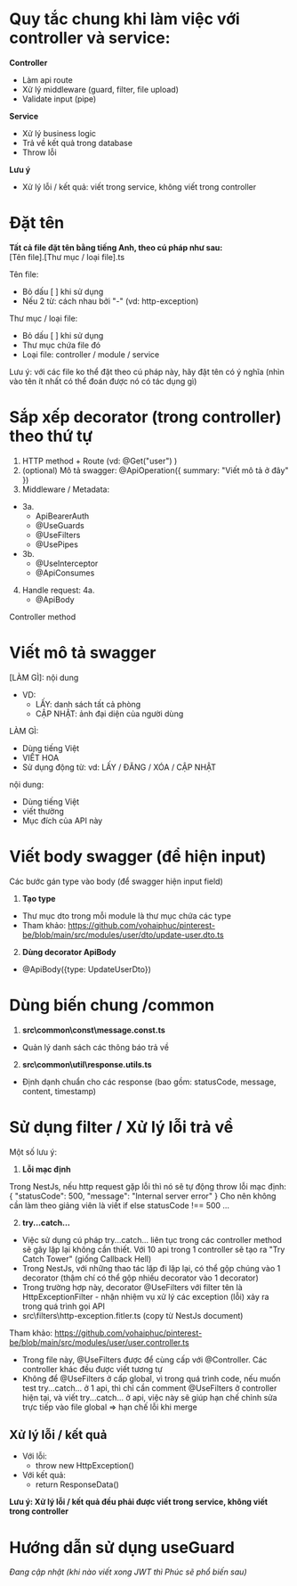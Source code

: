 # Quy tắc chung khi làm việc với controller và service:

**Controller**

- Làm api route
- Xử lý middleware (guard, filter, file upload)
- Validate input (pipe)

**Service**

- Xử lý business logic
- Trả về kết quả trong database
- Throw lỗi

**Lưu ý**

- Xử lý lỗi / kết quả: viết trong service, không viết trong controller

# Đặt tên

**Tất cả file đặt tên bằng tiếng Anh, theo cú pháp như sau:**
<br>[Tên file].[Thư mục / loại file].ts

Tên file:

- Bỏ dấu [ ] khi sử dụng
- Nếu 2 từ: cách nhau bởi "-" (vd: http-exception)

Thư mục / loại file:

- Bỏ dấu [ ] khi sử dụng
- Thư mục chứa file đó
- Loại file: controller / module / service

Lưu ý: với các file ko thể đặt theo cú pháp này, hãy đặt tên có ý nghĩa (nhìn vào tên ít nhất có thể đoán được nó có tác dụng gì)

# Sắp xếp decorator (trong controller) theo thứ tự

1. HTTP method + Route (vd: @Get("user") )
2. (optional) Mô tả swagger: @ApiOperation({ summary: "Viết mô tả ở đây" })
3. Middleware / Metadata:

- 3a.
  - ApiBearerAuth
  - @UseGuards
  - @UseFilters
  - @UsePipes
- 3b.
  - @UseInterceptor
  - @ApiConsumes

4. Handle request:
   4a.
   - @ApiBody

Controller method

# Viết mô tả swagger

[LÀM GÌ]: nội dung

- VD:
  - LẤY: danh sách tất cả phòng
  - CẬP NHẬT: ảnh đại diện của người dùng

LÀM GÌ:

- Dùng tiếng Việt
- VIẾT HOA
- Sử dụng động từ: vd: LẤY / ĐĂNG / XÓA / CẬP NHẬT

nội dung:

- Dùng tiếng Việt
- viết thường
- Mục đích của API này

# Viết body swagger (để hiện input)

Các bước gán type vào body (để swagger hiện input field)

1. **Tạo type**

- Thư mục dto trong mỗi module là thư mục chứa các type
- Tham khảo:
  https://github.com/vohaiphuc/pinterest-be/blob/main/src/modules/user/dto/update-user.dto.ts

2. **Dùng decorator ApiBody**

- @ApiBody({type: UpdateUserDto})

# Dùng biến chung /common

1. **src\common\const\message.const.ts**

- Quản lý danh sách các thông báo trả về

2. **src\common\util\response.utils.ts**

- Định dạnh chuẩn cho các response (bao gồm: statusCode, message, content, timestamp)

# Sử dụng filter / Xử lý lỗi trả về

Một số lưu ý:

1. **Lỗi mạc định**

Trong NestJs, nếu http request gặp lỗi thì nó sẽ tự động throw lỗi mạc định:
{
"statusCode": 500,
"message": "Internal server error"
}
Cho nên không cần làm theo giảng viên là viết if else statusCode !== 500 ...

2. **try...catch...**

- Việc sử dụng cú pháp try...catch... liên tục trong các controller method sẽ gây lặp lại không cần thiết. Với 10 api trong 1 controller sẽ tạo ra "Try Catch Tower" (giống Callback Hell)
- Trong NestJs, với những thao tác lặp đi lặp lại, có thể gộp chúng vào 1 decorator (thậm chí có thể gộp nhiều decorator vào 1 decorator)
- Trong trường hợp này, decorator @UseFilters với filter tên là HttpExceptionFilter - nhận nhiệm vụ xử lý các exception (lỗi) xảy ra trong quá trình gọi API
- src\filters\http-exception.fitler.ts (copy từ NestJs document)

Tham khảo:
https://github.com/vohaiphuc/pinterest-be/blob/main/src/modules/user/user.controller.ts

- Trong file này, @UseFilters được để cùng cấp với @Controller. Các controller khác đều được viết tương tự
- Không để @UseFilters ở cấp global, vì trong quá trình code, nếu muốn test try...catch... ở 1 api, thì chỉ cần comment @UseFilters ở controller hiện tại, và viết try...catch... ở api, việc này sẽ giúp hạn chế chỉnh sửa trực tiếp vào file global => hạn chế lỗi khi merge

## Xử lý lỗi / kết quả

- Với lỗi:
  - throw new HttpException()
- Với kết quả:
  - return ResponseData()

**Lưu ý: Xử lý lỗi / kết quả đều phải được viết trong service, không viết trong controller**

# Hướng dẫn sử dụng useGuard

_Đang cập nhật (khi nào viết xong JWT thì Phúc sẽ phổ biến sau)_
